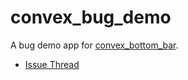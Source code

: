 # convex_bug_demo

A bug demo app for [convex_bottom_bar](https://github.com/hacktons/convex_bottom_bar).

- [Issue Thread](https://github.com/hacktons/convex_bottom_bar/issues/67)
